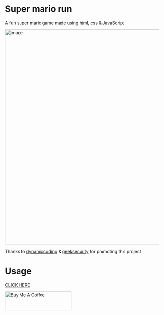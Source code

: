 # Super mario run
A fun super mario game made using html, css & JavaScript 

<img width="701" alt="image" src="https://user-images.githubusercontent.com/88031057/184356544-d9696f33-9bca-41cf-9ba4-e779c95ed592.png">


Thanks to <a href="https://znap.link/dynamiccoding">dynamiccoding</a> & <a href="https://linktr.ee/geeksecurity">geeksecurity</a> for promoting this project 
 

 

# Usage
  <a href="https://super-mario-run-by-varun-banka.netlify.app/">CLICK HERE</a>


<a href="https://www.buymeacoffee.com/bankavarunk" target="_blank"><img src="https://cdn.buymeacoffee.com/buttons/v2/default-yellow.png" alt="Buy Me A Coffee" style="height: 60px !important;width: 217px !important;" ></a>
